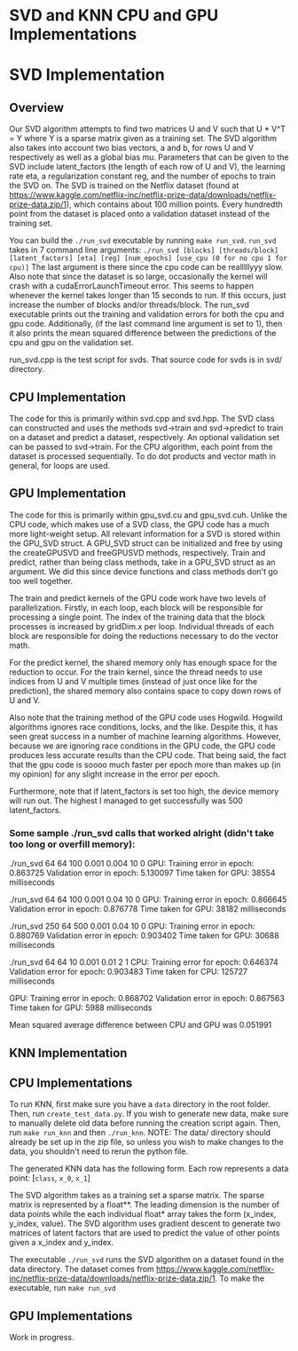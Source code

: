 # SVD and KNN CPU and GPU Implementations

# SVD Implementation

## Overview

Our SVD algorithm attempts to find two matrices U and V such that U * V^T = Y
where Y is a sparse matrix given as a training set. The SVD algorithm also takes
into account two bias vectors, a and b, for rows U and V respectively as well as
a global bias mu. Parameters that can be given to the SVD include latent_factors
(the length of each row of U and V), the learning rate eta, a regularization
constant reg, and the number of epochs to train the SVD on. The SVD is trained
on the Netflix dataset (found at https://www.kaggle.com/netflix-inc/netflix-prize-data/downloads/netflix-prize-data.zip/1),
which contains about 100 million points. Every hundredth point from the dataset
is placed onto a validation dataset instead of the training set.

You can build the `./run_svd` executable by running `make run_svd`. `run_svd`
takes in 7 command line arguments: `./run_svd [blocks] [threads/block] [latent_factors] [eta] [reg] [num_epochs] [use_cpu (0 for no cpu 1 for cpu)]`
The last argument is there since the cpu code can be realllllyyy slow. Also
note that since the dataset is so large, occasionally the kernel will crash
with a cudaErrorLaunchTimeout error. This seems to happen whenever the kernel
takes longer than 15 seconds to run. If this occurs, just increase the number
of blocks and/or threads/block. The run_svd executable prints out the training
and validation errors for both the cpu and gpu code. Additionally, (if the last
command line argument is set to 1), then it also prints the mean squared
difference between the predictions of the cpu and gpu on the validation set.

run_svd.cpp is the test script for svds. That source code for svds is in
svd/ directory.

## CPU Implementation

The code for this is primarily within svd.cpp and svd.hpp. The SVD class can
constructed and uses the methods svd->train and svd->predict to train on a
dataset and predict a dataset, respectively. An optional validation set can
be passed to svd->train. For the CPU algorithm, each point from the dataset
is processed sequentially. To do dot products and vector math in general, for
loops are used.

## GPU Implementation

The code for this is primarily within gpu_svd.cu and gpu_svd.cuh. Unlike the
CPU code, which makes use of a SVD class, the GPU code has a much more
light-weight setup. All relevant information for a SVD is stored within the
GPU_SVD struct. A GPU_SVD struct can be initialized and free by using the
createGPUSVD and freeGPUSVD methods, respectively.
Train and predict, rather than being class methods, take in
a GPU_SVD struct as an argument. We did this since device functions and class
methods don't go too well together.

The train and predict kernels of the GPU code work have two levels of
parallelization. Firstly, in each loop, each block will be responsible for
processing a single point. The index of the training data that the block
processes is increased by gridDim.x per loop. Individual threads of each block
are responsible for doing the reductions necessary to do the vector math.

For the predict kernel, the shared memory only has enough space for the
reduction to occur. For the train kernel, since the thread needs to use indices
from U and V multiple times (instead of just once like for the prediction),
the shared memory also contains space to copy down rows of U and V.

Also note that the training method of the GPU code uses Hogwild. Hogwild algorithms
ignores race conditions, locks, and the like. Despite this, it has seen great
success in a number of machine learning algorithms. However, because we are
ignoring race conditions in the GPU code, the GPU code produces less accurate
results than the CPU code. That being said, the fact that the gpu code is soooo
much faster per epoch more than makes up (in my opinion)
for any slight increase in the error per epoch.

Furthermore, note that if latent_factors is set too high, the device memory will
run out. The highest I managed to get successfully was 500 latent_factors.

### Some sample ./run_svd calls that worked alright (didn't take too long or overfill memory):

./run_svd 64 64 100 0.001 0.004 10 0
GPU:
Training error in epoch: 0.863725
Validation error in epoch: 5.130097
Time taken for GPU: 38554 milliseconds

./run_svd 64 64 100 0.001 0.04 10 0
GPU:
Training error in epoch: 0.866645
Validation error in epoch: 0.876778
Time taken for GPU: 38182 milliseconds

./run_svd 250 64 500 0.001 0.04 10 0
GPU:
Training error in epoch: 0.880769
Validation error in epoch: 0.903402
Time taken for GPU: 30688 milliseconds

./run_svd 64 64 10 0.001 0.01 2 1
CPU:
Training error for epoch: 0.646374
Validation error for epoch: 0.903483
Time taken for CPU: 125727 milliseconds

GPU:
Training error in epoch: 0.868702
Validation error in epoch: 0.867563
Time taken for GPU: 5988 milliseconds

Mean squared average difference between CPU and GPU was 0.051991

## KNN Implementation

## CPU Implementations
To run KNN, first make sure you have a `data` directory in the root folder.
Then, run `create_test_data.py`. If you wish to generate new data, make sure to
manually delete old data before running the creation script again.
Then, run `make run_knn` and then `./run_knn`.
NOTE: The data/ directory should already be set up in the zip file, so unless
you wish to make changes to the data, you shouldn't need to rerun the python
file.

The generated KNN data has the following form. Each row represents a data point:
[`class`, `x_0`, `x_1`]

The SVD algorithm takes as a training set a sparse matrix. The sparse matrix
is represented by a float**. The leading dimension is the number of data points
while the each individual float* array takes the form (x_index, y_index, value).
The SVD algorithm uses gradient descent to generate two matrices of latent
factors that are used to predict the value of other points given a x_index and
y_index.

The executable `./run_svd` runs the SVD algorithm on a dataset found in the data
directory. The dataset comes from https://www.kaggle.com/netflix-inc/netflix-prize-data/downloads/netflix-prize-data.zip/1. To make the executable, run `make run_svd`


## GPU Implementations
Work in progress.
